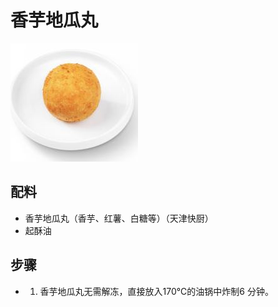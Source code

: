 # 香芋地瓜丸

![香芋地瓜丸](../images/香芋地瓜丸.png)

## 配料

- 香芋地瓜丸（香芋、红薯、白糖等）（天津快厨）
- 起酥油

## 步骤

- 1. 香芋地瓜丸无需解冻，直接放入170℃的油锅中炸制6 分钟。
